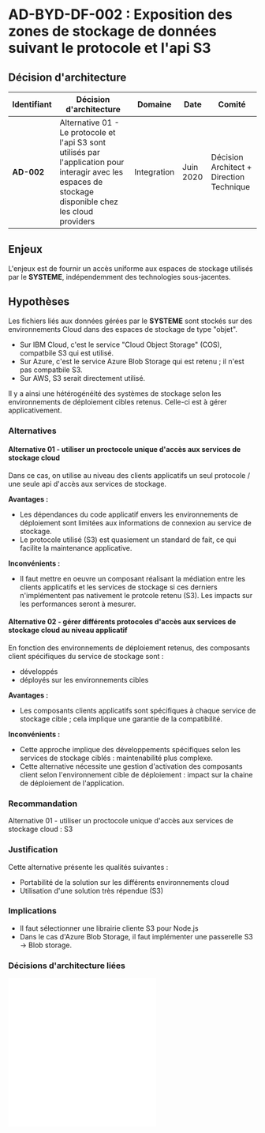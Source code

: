 # AD-BYD-DF-002 : Exposition des zones de stockage de données suivant le protocole et l'api S3

## Décision d'architecture

|Identifiant|Décision d'architecture|Domaine|Date|Comité|
|---|---|---|---|---|
|**AD-002**|Alternative 01 - Le protocole et l'api S3 sont utilisés par l'application pour interagir avec les espaces de stockage disponible chez les cloud providers|Integration |Juin 2020| Décision Architect + Direction Technique|

## Enjeux

L'enjeux est de fournir un accès uniforme aux espaces de stockage utilisés par le **SYSTEME**, indépendemment des technologies sous-jacentes.

## Hypothèses

Les fichiers liés aux données gérées par le **SYSTEME** sont stockés sur des environnements Cloud dans des espaces de stockage de type "objet".

- Sur IBM Cloud, c'est le service "Cloud Object Storage" (COS), compatbile S3 qui est utilisé.
- Sur Azure, c'est le service Azure Blob Storage qui est retenu ; il n'est pas compatbile S3.
- Sur AWS, S3 serait directement utilisé.

Il y a ainsi une hétérogénéité des systèmes de stockage selon les environnements de déploiement cibles retenus.
Celle-ci est à gérer applicativement.

### Alternatives

#### Alternative 01 - utiliser un proctocole unique d'accès aux services de stockage cloud

Dans ce cas, on utilise au niveau des clients applicatifs un seul protocole / une seule api d'accès aux services de stockage.

**Avantages :**

- Les dépendances du code applicatif envers les environnements de déploiement sont limitées aux informations de connexion au service de stockage.
- Le protocole utilisé (S3) est quasiement un standard de fait, ce qui facilite la maintenance applicative.

**Inconvénients :**

- Il faut mettre en oeuvre un composant réalisant la médiation entre les clients applicatifs et les services de stockage si ces derniers n'implémentent pas nativement le protcole retenu (S3). Les impacts sur les performances seront à mesurer.

#### Alternative 02 - gérer différents protocoles d'accès aux services de stockage cloud au niveau applicatif

En fonction des environnements de déploiement retenus, des composants client spécifiques du service de stockage sont :

- développés
- déployés sur les environnements cibles

**Avantages :**

- Les composants clients applicatifs sont spécifiques à chaque service de stockage cible ; cela implique une garantie de la compatibilité.

**Inconvénients :**

- Cette approche implique des développements spécifiques selon les services de stockage ciblés : maintenabilité plus complexe.
- Cette alternative nécessite une gestion d'activation des composants client selon l'environnement cible de déploiement : impact sur la chaine de déploiement de l'application.

### Recommandation

Alternative 01 - utiliser un proctocole unique d'accès aux services de stockage cloud : S3

### Justification

Cette alternative présente les qualités suivantes :

- Portabilité de la solution sur les différents environnements cloud
- Utilisation d'une solution très répendue (S3)

### Implications

- Il faut sélectionner une librairie cliente S3 pour Node.js
- Dans le cas d'Azure Blob Storage, il faut implémenter une passerelle S3 -> Blob storage.

### Décisions d'architecture liées

![AD-BYD-DF-003 : MinIO JavaScript Library est la librairie cliente S3 retenue](./0602.ArchitectureDecisions.md)
![AD-BYD-DF-004 : MinIO Server / MinIO S3 Gateway est la passerelle retenue pour l'accès à Azure Blob Storage](./0604.ArchitectureDecisions.md)
